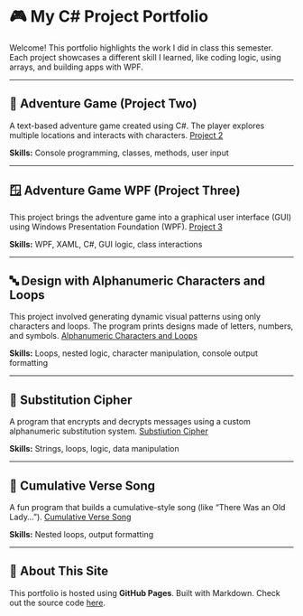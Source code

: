 # 🎮 My C# Project Portfolio

Welcome! This portfolio highlights the work I did in class this semester. Each project showcases a different skill I learned, like coding logic, using arrays, and building apps with WPF.

---

## 🧭 Adventure Game (Project Two)
A text-based adventure game created using C#. The player explores multiple locations and interacts with characters.
[Project 2](images/project2.png)

**Skills:** Console programming, classes, methods, user input

---

## 🪟 Adventure Game WPF (Project Three)
This project brings the adventure game into a graphical user interface (GUI) using Windows Presentation Foundation (WPF).
[Project 3](images/project3.png)

**Skills:** WPF, XAML, C#, GUI logic, class interactions

---

## 🔤 Design with Alphanumeric Characters and Loops
This project involved generating dynamic visual patterns using only characters and loops. The program prints designs made of letters, numbers, and symbols.
[Alphanumeric Characters and Loops](images/acl.png)

**Skills:** Loops, nested logic, character manipulation, console output formatting

---

## 🔐 Substitution Cipher
A program that encrypts and decrypts messages using a custom alphanumeric substitution system.
[Substiution Cipher](images/cipher.png)

**Skills:** Strings, loops, logic, data manipulation

---

## 🎵 Cumulative Verse Song
A fun program that builds a cumulative-style song (like “There Was an Old Lady…”).
[Cumulative Verse Song](images/song.png)

**Skills:** Nested loops, output formatting

---

## 🧾 About This Site
This portfolio is hosted using **GitHub Pages**. Built with Markdown. Check out the source code [here](https://github.com/Messiah-Deshay/MessiahDeshay.github.io).
